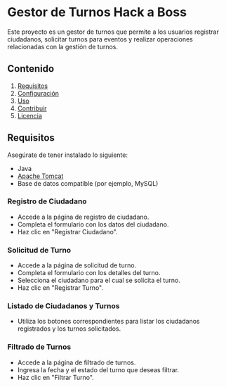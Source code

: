 # Gestor de Turnos Hack a Boss

Este proyecto es un gestor de turnos que permite a los usuarios registrar ciudadanos, solicitar turnos para eventos y realizar operaciones relacionadas con la gestión de turnos.

## Contenido

1. [Requisitos](#requisitos)
2. [Configuración](#configuración)
3. [Uso](#uso)
4. [Contribuir](#contribuir)
5. [Licencia](#licencia)

## Requisitos

Asegúrate de tener instalado lo siguiente:

- Java
- [Apache Tomcat](http://tomcat.apache.org/)
- Base de datos compatible (por ejemplo, MySQL)

### Registro de Ciudadano

- Accede a la página de registro de ciudadano.
- Completa el formulario con los datos del ciudadano.
- Haz clic en "Registrar Ciudadano".

### Solicitud de Turno

- Accede a la página de solicitud de turno.
- Completa el formulario con los detalles del turno.
- Selecciona el ciudadano para el cual se solicita el turno.
- Haz clic en "Registrar Turno".

### Listado de Ciudadanos y Turnos

- Utiliza los botones correspondientes para listar los ciudadanos registrados y los turnos solicitados.

### Filtrado de Turnos

- Accede a la página de filtrado de turnos.
- Ingresa la fecha y el estado del turno que deseas filtrar.
- Haz clic en "Filtrar Turno".
